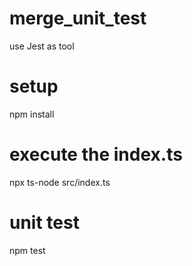 ﻿# merge_unit_test

use Jest as tool



# setup
npm install

# execute the index.ts
npx ts-node src/index.ts

# unit test
npm test
